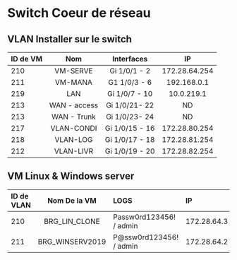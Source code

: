 # Switch Coeur de réseau 


## VLAN Installer sur le switch 

| ID de VM         | Nom             | Interfaces  | IP    |
| :--------------- |:---------------:| :----------:| :--------:|
| 210              |   VM-SERVE      |  Gi 1/0/1 - 2 | 172.28.64.254 |
| 211              |   VM-MANA       |  G1 1/0/3 - 6 | 192.168.0.1 |
| 219              |   LAN           |  Gi 1/0/7 - 10 | 10.0.219.1 |
| 213              |   WAN - access  |  Gi 1/0/21- 22 | ND |
| 213              |   WAN - Trunk   |  Gi 1/0/23- 24 | ND |
| 217              |   VLAN-CONDI    |  Gi 1/0/15 - 16 | 172.28.80.254 |
| 218              |   VLAN-LOG      |  Gi 1/0/17 - 18 | 172.28.81.254 |
| 212              |   VLAN-LIVR     |  Gi 1/0/19 - 20 | 172.28.82.254 |



## VM Linux & Windows server

| ID de VLAN       | Nom De la VM     | LOGS                      | IP          |
| :--------------- |:---------------: | :------------------------ | :------------
| 210              |   BRG_LIN_CLONE  |  Passw0rd123456! / admin  | 172.28.64.3 |
| 211              |   BRG_WINSERV2019|  P@ssw0rd123456! / admin  | 172.28.64.2 |

